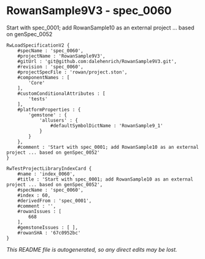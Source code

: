 # RowanSample9V3 - spec_0060
Start with spec_0001; add RowanSample10 as an external project ... based on genSpec_0052
```
RwLoadSpecificationV2 {
	#specName : 'spec_0060',
	#projectName : 'RowanSample9V3',
	#gitUrl : 'git@github.com:dalehenrich/RowanSample9V3.git',
	#revision : 'spec_0060',
	#projectSpecFile : 'rowan/project.ston',
	#componentNames : [
		'Core'
	],
	#customConditionalAttributes : [
		'tests'
	],
	#platformProperties : {
		'gemstone' : {
			'allusers' : {
				#defaultSymbolDictName : 'RowanSample9_1'
			}
		}
	},
	#comment : 'Start with spec_0001; add RowanSample10 as an external project ... based on genSpec_0052'
}

RwTestProjectLibraryIndexCard {
	#name : 'index_0060',
	#title : 'Start with spec_0001; add RowanSample10 as an external project ... based on genSpec_0052',
	#specName : 'spec_0060',
	#index : 60,
	#derivedFrom : 'spec_0001',
	#comment : '',
	#rowanIssues : [
		668
	],
	#gemstoneIssues : [ ],
	#rowanSHA : '67c0952bc'
}
```

*This README file is autogenerated, so any direct edits may be lost.*
